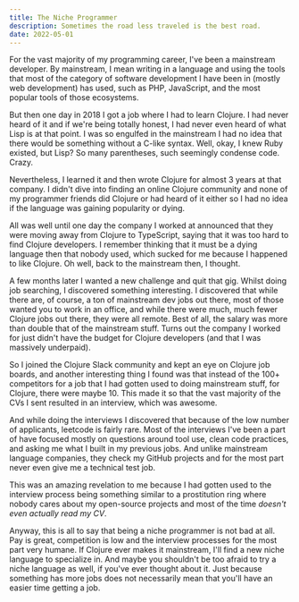 ```yaml
---
title: The Niche Programmer
description: Sometimes the road less traveled is the best road.
date: 2022-05-01
---
```


For the vast majority of my programming career, I've been a mainstream developer. By mainstream, I mean writing in a language and using the tools that most of the category of software development I have been in (mostly web development) has used, such as PHP, JavaScript, and the most popular tools of those ecosystems.

But then one day in 2018 I got a job where I had to learn Clojure. I had never heard of it and if we're being totally honest, I had never even heard of what Lisp is at that point. I was so engulfed in the mainstream I had no idea that there would be something without a C-like syntax. Well, okay, I knew Ruby existed, but Lisp? So many parentheses, such seemingly condense code. Crazy.

Nevertheless, I learned it and then wrote Clojure for almost 3 years at that company. I didn't dive into finding an online Clojure community and none of my programmer friends did Clojure or had heard of it either so I had no idea if the language was gaining popularity or dying.

All was well until one day the company I worked at announced that they were moving away from Clojure to TypeScript, saying that it was too hard to find Clojure developers. I remember thinking that it must be a dying language then that nobody used, which sucked for me because I happened to like Clojure. Oh well, back to the mainstream then, I thought.

A few months later I wanted a new challenge and quit that gig. Whilst doing job searching, I discovered something interesting. I discovered that while there are, of course, a ton of mainstream dev jobs out there, most of those wanted you to work in an office, and while there were much, much fewer Clojure jobs out there, they were all remote. Best of all, the salary was more than double that of the mainstream stuff. Turns out the company I worked for just didn't have the budget for Clojure developers (and that I was massively underpaid).

So I joined the Clojure Slack community and kept an eye on Clojure job boards, and another interesting thing I found was that instead of the 100+ competitors for a job that I had gotten used to doing mainstream stuff, for Clojure, there were maybe 10. This made it so that the vast majority of the CVs I sent resulted in an interview, which was awesome.

And while doing the interviews I discovered that because of the low number of applicants, leetcode is fairly rare. Most of the interviews I've been a part of have focused mostly on questions around tool use, clean code practices, and asking me what I built in my previous jobs. And unlike mainstream language companies, they check my GitHub projects and for the most part never even give me a technical test job.

This was an amazing revelation to me because I had gotten used to the interview process being something similar to a prostitution ring where nobody cares about my open-source projects and most of the time _doesn't even actually read my CV_. 

Anyway, this is all to say that being a niche programmer is not bad at all. Pay is great, competition is low and the interview processes for the most part very humane. If Clojure ever makes it mainstream, I'll find a new niche language to specialize in. And maybe you shouldn't be too afraid to try a niche language as well, if you've ever thought about it. Just because something has more jobs does not necessarily mean that you'll have an easier time getting a job.
